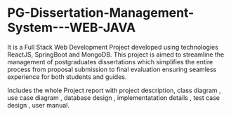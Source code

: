 # PG-Dissertation-Management-System---WEB-JAVA

 It is a Full Stack Web Development Project developed using technologies ReactJS, SpringBoot and
 MongoDB. This project is aimed to streamline the management of postgraduates dissertations which
 simplifies the entire process from proposal submission to final evaluation ensuring seamless experience for
 both students and guides.

 Includes the whole Project report with project description, class diagram , use case diagram , database design , implementatation details , test case design , user manual.
